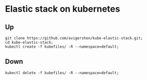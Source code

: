 # Elastic stack on kubernetes


## Up

```
git clone https://github.com/avigershon/kube-elastic-stack.git;
cd kube-elastic-stack;
kubectl create -f kubefiles/ -R --namespace=default;

```

## Down

```
kubectl delete -f kubefiles/ -R --namespace=default;

```

